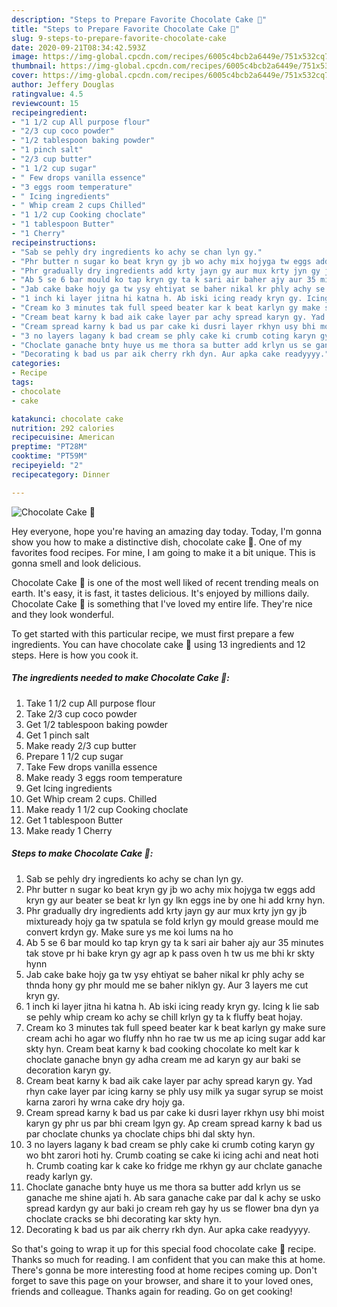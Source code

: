 ```yaml
---
description: "Steps to Prepare Favorite Chocolate Cake 🎂"
title: "Steps to Prepare Favorite Chocolate Cake 🎂"
slug: 9-steps-to-prepare-favorite-chocolate-cake
date: 2020-09-21T08:34:42.593Z
image: https://img-global.cpcdn.com/recipes/6005c4bcb2a6449e/751x532cq70/chocolate-cake-🎂-recipe-main-photo.jpg
thumbnail: https://img-global.cpcdn.com/recipes/6005c4bcb2a6449e/751x532cq70/chocolate-cake-🎂-recipe-main-photo.jpg
cover: https://img-global.cpcdn.com/recipes/6005c4bcb2a6449e/751x532cq70/chocolate-cake-🎂-recipe-main-photo.jpg
author: Jeffery Douglas
ratingvalue: 4.5
reviewcount: 15
recipeingredient:
- "1 1/2 cup All purpose flour"
- "2/3 cup coco powder"
- "1/2 tablespoon baking powder"
- "1 pinch salt"
- "2/3 cup butter"
- "1 1/2 cup sugar"
- " Few drops vanilla essence"
- "3 eggs room temperature"
- " Icing ingredients"
- " Whip cream 2 cups Chilled"
- "1 1/2 cup Cooking choclate"
- "1 tablespoon Butter"
- "1 Cherry"
recipeinstructions:
- "Sab se pehly dry ingredients ko achy se chan lyn gy."
- "Phr butter n sugar ko beat kryn gy jb wo achy mix hojyga tw eggs add kryn gy aur beater se beat kr lyn gy lkn eggs ine by one hi add krny hyn."
- "Phr gradually dry ingredients add krty jayn gy aur mux krty jyn gy jb mixtuready hojy ga tw spatula se fold krlyn gy mould grease mould me convert krdyn gy. Make sure ys me koi lums na ho"
- "Ab 5 se 6 bar mould ko tap kryn gy ta k sari air baher ajy aur 35 minutes tak stove pr hi bake kryn gy agr ap k pass oven h tw us me bhi kr skty hynn"
- "Jab cake bake hojy ga tw ysy ehtiyat se baher nikal kr phly achy se thnda hony gy phr mould me se baher niklyn gy. Aur 3 layers me cut kryn gy."
- "1 inch ki layer jitna hi katna h. Ab iski icing ready kryn gy. Icing k lie sab se pehly whip cream ko achy se chill krlyn gy ta k fluffy beat hojay."
- "Cream ko 3 minutes tak full speed beater kar k beat karlyn gy make sure cream achi ho agar wo fluffy nhn ho rae tw us me ap icing sugar add kar skty hyn. Cream beat karny k bad cooking chocolate ko melt kar k choclate ganache bnyn gy adha cream me ad karyn gy aur baki se decoration karyn gy."
- "Cream beat karny k bad aik cake layer par achy spread karyn gy. Yad rhyn cake layer par icing karny se phly usy milk ya sugar syrup se moist karna zarori hy wrna cake dry hojy ga."
- "Cream spread karny k bad us par cake ki dusri layer rkhyn usy bhi moist karyn gy phr us par bhi cream lgyn gy. Ap cream spread karny k bad us par choclate chunks ya choclate chips bhi dal skty hyn."
- "3 no layers lagany k bad cream se phly cake ki crumb coting karyn gy wo bht zarori hoti hy. Crumb coating se cake ki icing achi and neat hoti h. Crumb coating kar k cake ko fridge me rkhyn gy aur chclate ganache ready karlyn gy."
- "Choclate ganache bnty huye us me thora sa butter add krlyn us se ganache me shine ajati h. Ab sara ganache cake par dal k achy se usko spread kardyn gy aur baki jo cream reh gay hy us se flower bna dyn ya choclate cracks se bhi decorating kar skty hyn."
- "Decorating k bad us par aik cherry rkh dyn. Aur apka cake readyyyy."
categories:
- Recipe
tags:
- chocolate
- cake

katakunci: chocolate cake 
nutrition: 292 calories
recipecuisine: American
preptime: "PT28M"
cooktime: "PT59M"
recipeyield: "2"
recipecategory: Dinner

---
```



![Chocolate Cake 🎂](https://img-global.cpcdn.com/recipes/6005c4bcb2a6449e/751x532cq70/chocolate-cake-🎂-recipe-main-photo.jpg)

Hey everyone, hope you're having an amazing day today. Today, I'm gonna show you how to make a distinctive dish, chocolate cake 🎂. One of my favorites food recipes. For mine, I am going to make it a bit unique. This is gonna smell and look delicious.



Chocolate Cake 🎂 is one of the most well liked of recent trending meals on earth. It's easy, it is fast, it tastes delicious. It's enjoyed by millions daily. Chocolate Cake 🎂 is something that I've loved my entire life. They're nice and they look wonderful.


To get started with this particular recipe, we must first prepare a few ingredients. You can have chocolate cake 🎂 using 13 ingredients and 12 steps. Here is how you cook it.

<!--inarticleads1-->

##### The ingredients needed to make Chocolate Cake 🎂:

1. Take 1 1/2 cup All purpose flour
1. Take 2/3 cup coco powder
1. Get 1/2 tablespoon baking powder
1. Get 1 pinch salt
1. Make ready 2/3 cup butter
1. Prepare 1 1/2 cup sugar
1. Take  Few drops vanilla essence
1. Make ready 3 eggs room temperature
1. Get  Icing ingredients
1. Get  Whip cream 2 cups. Chilled
1. Make ready 1 1/2 cup Cooking choclate
1. Get 1 tablespoon Butter
1. Make ready 1 Cherry




<!--inarticleads2-->

##### Steps to make Chocolate Cake 🎂:

1. Sab se pehly dry ingredients ko achy se chan lyn gy.
1. Phr butter n sugar ko beat kryn gy jb wo achy mix hojyga tw eggs add kryn gy aur beater se beat kr lyn gy lkn eggs ine by one hi add krny hyn.
1. Phr gradually dry ingredients add krty jayn gy aur mux krty jyn gy jb mixtuready hojy ga tw spatula se fold krlyn gy mould grease mould me convert krdyn gy. Make sure ys me koi lums na ho
1. Ab 5 se 6 bar mould ko tap kryn gy ta k sari air baher ajy aur 35 minutes tak stove pr hi bake kryn gy agr ap k pass oven h tw us me bhi kr skty hynn
1. Jab cake bake hojy ga tw ysy ehtiyat se baher nikal kr phly achy se thnda hony gy phr mould me se baher niklyn gy. Aur 3 layers me cut kryn gy.
1. 1 inch ki layer jitna hi katna h. Ab iski icing ready kryn gy. Icing k lie sab se pehly whip cream ko achy se chill krlyn gy ta k fluffy beat hojay.
1. Cream ko 3 minutes tak full speed beater kar k beat karlyn gy make sure cream achi ho agar wo fluffy nhn ho rae tw us me ap icing sugar add kar skty hyn. Cream beat karny k bad cooking chocolate ko melt kar k choclate ganache bnyn gy adha cream me ad karyn gy aur baki se decoration karyn gy.
1. Cream beat karny k bad aik cake layer par achy spread karyn gy. Yad rhyn cake layer par icing karny se phly usy milk ya sugar syrup se moist karna zarori hy wrna cake dry hojy ga.
1. Cream spread karny k bad us par cake ki dusri layer rkhyn usy bhi moist karyn gy phr us par bhi cream lgyn gy. Ap cream spread karny k bad us par choclate chunks ya choclate chips bhi dal skty hyn.
1. 3 no layers lagany k bad cream se phly cake ki crumb coting karyn gy wo bht zarori hoti hy. Crumb coating se cake ki icing achi and neat hoti h. Crumb coating kar k cake ko fridge me rkhyn gy aur chclate ganache ready karlyn gy.
1. Choclate ganache bnty huye us me thora sa butter add krlyn us se ganache me shine ajati h. Ab sara ganache cake par dal k achy se usko spread kardyn gy aur baki jo cream reh gay hy us se flower bna dyn ya choclate cracks se bhi decorating kar skty hyn.
1. Decorating k bad us par aik cherry rkh dyn. Aur apka cake readyyyy.




So that's going to wrap it up for this special food chocolate cake 🎂 recipe. Thanks so much for reading. I am confident that you can make this at home. There's gonna be more interesting food at home recipes coming up. Don't forget to save this page on your browser, and share it to your loved ones, friends and colleague. Thanks again for reading. Go on get cooking!
